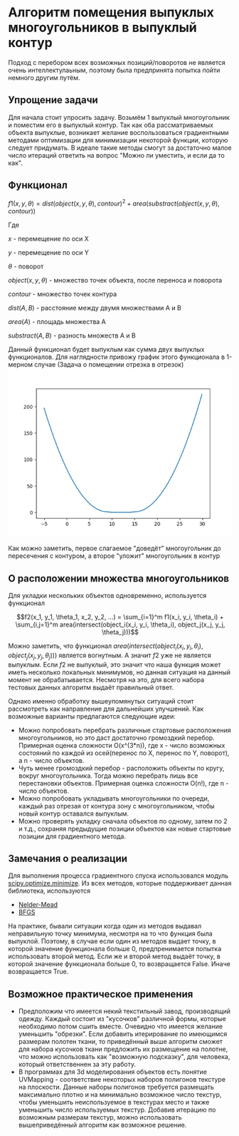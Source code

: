 # Алгоритм помещения выпуклых многоугольников в выпуклый контур
Подход с перебором всех возможных позиций/поворотов не является очень интеллектулаьным, поэтому была предпринята попытка пойти немного другим путём.
## Упрощение задачи
Для начала стоит упросить задачу. Возьмём 1 выпуклый многоугольник и поместим его в выпуклый контур. Так как оба рассматриваемых объекта выпуклые, возникает желание воспользоваться градиентными методами оптимизации для минимизации некоторой функции, которую следует придумать. В идеале такие методы смогут за достаточно малое число итераций ответить на вопрос "Можно ли уместить, и если да то как".
## Функционал
$f1(x, y, \theta) = dist(object(x, y, \theta), contour)^2 + area(substract(object(x, y, \theta), contour))$

Где

$x$ - перемещение по оси X

$y$ - перемещение по оси Y

$\theta$ - поворот

$object(x, y, \theta)$ - множество точек объекта, после переноса и поворота

$contour$ - множество точек контура

$dist(A,B)$ - расстояние между двумя множествами A и B

$area(A)$ - площадь множества A

$substract(A, B)$ - разность множеств A и B

Данный функционал будет выпуклым как сумма двух выпуклых функционалов.
Для наглядности привожу график этого функционала в 1-мерном случае (Задача о помещении отрезка в отрезок)
![function](tools/1d_example/func.png "Func")

Как можно заметить, первое слагаемое "доведёт" многоугольник до пересечения с контуром, а второе "уложит" многоугольник в контур

## О расположении множества многоугольников
Для укладки нескольких объектов одновременно, используется функционал 

$$f2(x_1, y_1, \theta_1, x_2, y_2, ...) = \sum_{i=1}^m f1(x_i, y_i, \theta_i) +  \sum_{i,j=1}^m area(intersect(object_i(x_i, y_i, \theta_i), object_j(x_j, y_j, \theta_j)))$$

Можно заметить, что функционал $area(intersect(object_i(x_i, y_i, \theta_i), object_j(x_j, y_j, \theta_j)))$ является вогнутным. А значит $f2$ уже не является выпуклым. Если $f2$ не выпуклый, это значит что наша функция может иметь несколько локальных минимумов, но данная ситуация на данный момент не обрабатывается. Несмотря на это, для всего набора тестовых данных алгоритм выдаёт правильный ответ.

Однако именно обработку вышеупомянутых ситуаций стоит рассмотреть как направление для дальнейших улучшений. Как возможные варианты предлагаются следующие идеи:
  - Можно попробовать перебрать различные стартовые расположения многоугольников, но это даст достаточно громоздкий перебор. Примерная оценка сложности O(x^(3\*n)), где x - число возможных состояний по каждой из осей(перенос по X, перенос по Y, поворот), а n - число объектов.
  - Чуть менее громоздкий перебор - расположить объекты по кругу, вокруг многоугольника. Тогда можно перебрать лишь все перестановки объектов. Примерная оценка сложности O(n!), где n - число объектов.
  - Можно попробовать укладывать многоугольники по очереди, каждый раз отрезая от контура зону с многоугольником, чтобы новый контур оставался выпуклым.
  - Можно проверять укладку сначала объектов по одному, затем по 2 и т.д., сохраняя предыдущие позиции объектов как новые стартовые позиции для градиентного метода.

## Замечания о реализации
Для выполнения процесса градиентного спуска использовался модуль [scipy.optimize.minimize](https://docs.scipy.org/doc/scipy/reference/generated/scipy.optimize.minimize.html). Из всех методов, которые поддерживает данная библиотека, используются 
- [Nelder-Mead](https://docs.scipy.org/doc/scipy/reference/optimize.minimize-neldermead.html#optimize-minimize-neldermead)
- [BFGS](https://docs.scipy.org/doc/scipy/reference/optimize.minimize-bfgs.html#optimize-minimize-bfgs)

На практике, бывали ситуации когда один из методов выдавал неправильную точку минимума, несмотря на то что функция была выпуклой. Поэтому, в случае если один из методов выдает точку, в которой значение функционала больше 0, предпренимается попытка использовать второй метод. Если же и второй метод выдаёт точку, в которой значение функционала больше 0, то возвращается False. Иначе возвращается True.

## Возможное практическое применения
- Предположим что имеется некий текстильный завод, производящий одежду. Каждый состоит из "кусочков" различной формы, которые необходимо потом сшить вместе. Очевидно что имеется желание уменьшить "обрезки". Если добавить итерирование по имеющимся размерам полотен ткани, то приведённый выше алгоритм сможет для набора кусочков ткани предложить их размещение на полотне, что можно использовать как "возможную подсказку", для человека, который ответственнен за эту работу.
- В программах для 3d моделирования объектов есть понятие UVMapping - соответствие некоторых наборов полигонов текстуре на плоскости. Данные наборы полигонов требуется размещать максимально плотно и на минимально возможное число текстур, чтобы уменьшить неиспользуемое в текстурах место и также уменьшить число используемых текстур. Добавив итерацию по возможным размерам текстур, можно использовать вышеприведённый алгоритм как возможное решение. 
